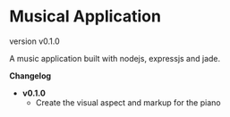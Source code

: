 Musical Application
==================

version v0.1.0

A music application built with nodejs, expressjs and jade.

**Changelog**

- **v0.1.0**
  - Create the visual aspect and markup for the piano
  


